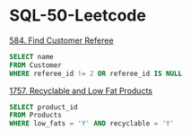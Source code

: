 # SQL-50-Leetcode

[584. Find Customer Referee](https://leetcode.com/problems/find-customer-referee/description/?envType=study-plan-v2&envId=top-sql-50)
``` sql
SELECT name
FROM Customer
WHERE referee_id != 2 OR referee_id IS NULL

```
[1757. Recyclable and Low Fat Products](https://leetcode.com/problems/recyclable-and-low-fat-products/description/?envType=study-plan-v2&envId=top-sql-50)
``` sql
SELECT product_id
FROM Products
WHERE low_fats = 'Y' AND recyclable = 'Y'
```
